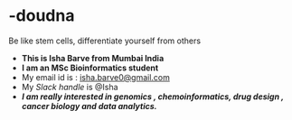 # -doudna
Be like stem cells, differentiate yourself from others
+ **This is Isha Barve from Mumbai India**
+ **I am an MSc Bioinformatics student**
+  My email id is : isha.barve0@gmail.com 
+  My _Slack handle_ is @Isha 
+  ***I am really interested in genomics , chemoinformatics, drug design , cancer biology and data analytics.***
